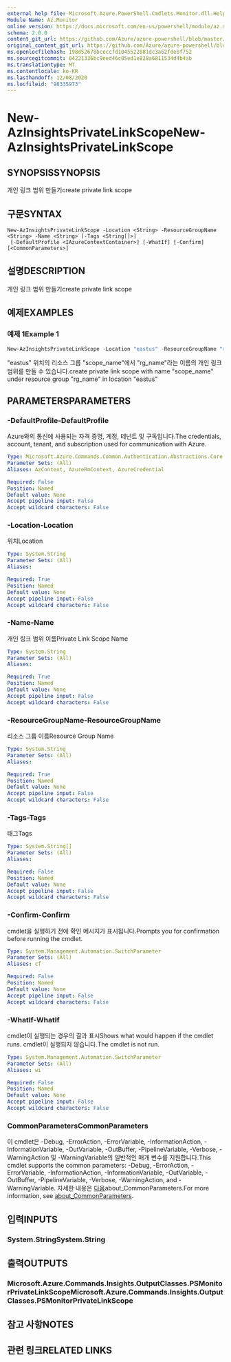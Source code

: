 ```yaml
---
external help file: Microsoft.Azure.PowerShell.Cmdlets.Monitor.dll-Help.xml
Module Name: Az.Monitor
online version: https://docs.microsoft.com/en-us/powershell/module/az.monitor/new-azinsightsprivatelinkscope
schema: 2.0.0
content_git_url: https://github.com/Azure/azure-powershell/blob/master/src/Monitor/Monitor/help/New-AzInsightsPrivateLinkScope.md
original_content_git_url: https://github.com/Azure/azure-powershell/blob/master/src/Monitor/Monitor/help/New-AzInsightsPrivateLinkScope.md
ms.openlocfilehash: 198d52678bceccfd1045522881dc3a62fdebf752
ms.sourcegitcommit: 04221336bc9eed46c05ed1e828a6811534d4b4ab
ms.translationtype: MT
ms.contentlocale: ko-KR
ms.lasthandoff: 12/08/2020
ms.locfileid: "98335973"
---
```

# <span data-ttu-id="b835a-101">New-AzInsightsPrivateLinkScope</span><span class="sxs-lookup"><span data-stu-id="b835a-101">New-AzInsightsPrivateLinkScope</span></span>

## <span data-ttu-id="b835a-102">SYNOPSIS</span><span class="sxs-lookup"><span data-stu-id="b835a-102">SYNOPSIS</span></span>
<span data-ttu-id="b835a-103">개인 링크 범위 만들기</span><span class="sxs-lookup"><span data-stu-id="b835a-103">create private link scope</span></span>

## <span data-ttu-id="b835a-104">구문</span><span class="sxs-lookup"><span data-stu-id="b835a-104">SYNTAX</span></span>

```
New-AzInsightsPrivateLinkScope -Location <String> -ResourceGroupName <String> -Name <String> [-Tags <String[]>]
 [-DefaultProfile <IAzureContextContainer>] [-WhatIf] [-Confirm] [<CommonParameters>]
```

## <span data-ttu-id="b835a-105">설명</span><span class="sxs-lookup"><span data-stu-id="b835a-105">DESCRIPTION</span></span>
<span data-ttu-id="b835a-106">개인 링크 범위 만들기</span><span class="sxs-lookup"><span data-stu-id="b835a-106">create private link scope</span></span>

## <span data-ttu-id="b835a-107">예제</span><span class="sxs-lookup"><span data-stu-id="b835a-107">EXAMPLES</span></span>

### <span data-ttu-id="b835a-108">예제 1</span><span class="sxs-lookup"><span data-stu-id="b835a-108">Example 1</span></span>
```powershell
New-AzInsightsPrivateLinkScope -Location "eastus" -ResourceGroupName "rg_name" -Name "scope_name"
```

<span data-ttu-id="b835a-109">"eastus" 위치의 리소스 그룹 "scope_name"에서 "rg_name"라는 이름의 개인 링크 범위를 만들 수 있습니다.</span><span class="sxs-lookup"><span data-stu-id="b835a-109">create private link scope with name "scope_name" under resource group "rg_name" in location "eastus"</span></span>

## <span data-ttu-id="b835a-110">PARAMETERS</span><span class="sxs-lookup"><span data-stu-id="b835a-110">PARAMETERS</span></span>

### <span data-ttu-id="b835a-111">-DefaultProfile</span><span class="sxs-lookup"><span data-stu-id="b835a-111">-DefaultProfile</span></span>
<span data-ttu-id="b835a-112">Azure와의 통신에 사용되는 자격 증명, 계정, 테넌트 및 구독입니다.</span><span class="sxs-lookup"><span data-stu-id="b835a-112">The credentials, account, tenant, and subscription used for communication with Azure.</span></span>

```yaml
Type: Microsoft.Azure.Commands.Common.Authentication.Abstractions.Core.IAzureContextContainer
Parameter Sets: (All)
Aliases: AzContext, AzureRmContext, AzureCredential

Required: False
Position: Named
Default value: None
Accept pipeline input: False
Accept wildcard characters: False
```

### <span data-ttu-id="b835a-113">-Location</span><span class="sxs-lookup"><span data-stu-id="b835a-113">-Location</span></span>
<span data-ttu-id="b835a-114">위치</span><span class="sxs-lookup"><span data-stu-id="b835a-114">Location</span></span>

```yaml
Type: System.String
Parameter Sets: (All)
Aliases:

Required: True
Position: Named
Default value: None
Accept pipeline input: False
Accept wildcard characters: False
```

### <span data-ttu-id="b835a-115">-Name</span><span class="sxs-lookup"><span data-stu-id="b835a-115">-Name</span></span>
<span data-ttu-id="b835a-116">개인 링크 범위 이름</span><span class="sxs-lookup"><span data-stu-id="b835a-116">Private Link Scope Name</span></span>

```yaml
Type: System.String
Parameter Sets: (All)
Aliases:

Required: True
Position: Named
Default value: None
Accept pipeline input: False
Accept wildcard characters: False
```

### <span data-ttu-id="b835a-117">-ResourceGroupName</span><span class="sxs-lookup"><span data-stu-id="b835a-117">-ResourceGroupName</span></span>
<span data-ttu-id="b835a-118">리소스 그룹 이름</span><span class="sxs-lookup"><span data-stu-id="b835a-118">Resource Group Name</span></span>

```yaml
Type: System.String
Parameter Sets: (All)
Aliases:

Required: True
Position: Named
Default value: None
Accept pipeline input: False
Accept wildcard characters: False
```

### <span data-ttu-id="b835a-119">-Tags</span><span class="sxs-lookup"><span data-stu-id="b835a-119">-Tags</span></span>
<span data-ttu-id="b835a-120">태그</span><span class="sxs-lookup"><span data-stu-id="b835a-120">Tags</span></span>

```yaml
Type: System.String[]
Parameter Sets: (All)
Aliases:

Required: False
Position: Named
Default value: None
Accept pipeline input: False
Accept wildcard characters: False
```

### <span data-ttu-id="b835a-121">-Confirm</span><span class="sxs-lookup"><span data-stu-id="b835a-121">-Confirm</span></span>
<span data-ttu-id="b835a-122">cmdlet을 실행하기 전에 확인 메시지가 표시됩니다.</span><span class="sxs-lookup"><span data-stu-id="b835a-122">Prompts you for confirmation before running the cmdlet.</span></span>

```yaml
Type: System.Management.Automation.SwitchParameter
Parameter Sets: (All)
Aliases: cf

Required: False
Position: Named
Default value: None
Accept pipeline input: False
Accept wildcard characters: False
```

### <span data-ttu-id="b835a-123">-WhatIf</span><span class="sxs-lookup"><span data-stu-id="b835a-123">-WhatIf</span></span>
<span data-ttu-id="b835a-124">cmdlet이 실행되는 경우의 결과 표시</span><span class="sxs-lookup"><span data-stu-id="b835a-124">Shows what would happen if the cmdlet runs.</span></span>
<span data-ttu-id="b835a-125">cmdlet이 실행되지 않습니다.</span><span class="sxs-lookup"><span data-stu-id="b835a-125">The cmdlet is not run.</span></span>

```yaml
Type: System.Management.Automation.SwitchParameter
Parameter Sets: (All)
Aliases: wi

Required: False
Position: Named
Default value: None
Accept pipeline input: False
Accept wildcard characters: False
```

### <span data-ttu-id="b835a-126">CommonParameters</span><span class="sxs-lookup"><span data-stu-id="b835a-126">CommonParameters</span></span>
<span data-ttu-id="b835a-127">이 cmdlet은 -Debug, -ErrorAction, -ErrorVariable, -InformationAction, -InformationVariable, -OutVariable, -OutBuffer, -PipelineVariable, -Verbose, -WarningAction 및 -WarningVariable의 일반적인 매개 변수를 지원합니다.</span><span class="sxs-lookup"><span data-stu-id="b835a-127">This cmdlet supports the common parameters: -Debug, -ErrorAction, -ErrorVariable, -InformationAction, -InformationVariable, -OutVariable, -OutBuffer, -PipelineVariable, -Verbose, -WarningAction, and -WarningVariable.</span></span> <span data-ttu-id="b835a-128">자세한 내용은 [다음](http://go.microsoft.com/fwlink/?LinkID=113216)about_CommonParameters.</span><span class="sxs-lookup"><span data-stu-id="b835a-128">For more information, see [about_CommonParameters](http://go.microsoft.com/fwlink/?LinkID=113216).</span></span>

## <span data-ttu-id="b835a-129">입력</span><span class="sxs-lookup"><span data-stu-id="b835a-129">INPUTS</span></span>

### <span data-ttu-id="b835a-130">System.String</span><span class="sxs-lookup"><span data-stu-id="b835a-130">System.String</span></span>

## <span data-ttu-id="b835a-131">출력</span><span class="sxs-lookup"><span data-stu-id="b835a-131">OUTPUTS</span></span>

### <span data-ttu-id="b835a-132">Microsoft.Azure.Commands.Insights.OutputClasses.PSMonitorPrivateLinkScope</span><span class="sxs-lookup"><span data-stu-id="b835a-132">Microsoft.Azure.Commands.Insights.OutputClasses.PSMonitorPrivateLinkScope</span></span>

## <span data-ttu-id="b835a-133">참고 사항</span><span class="sxs-lookup"><span data-stu-id="b835a-133">NOTES</span></span>

## <span data-ttu-id="b835a-134">관련 링크</span><span class="sxs-lookup"><span data-stu-id="b835a-134">RELATED LINKS</span></span>
